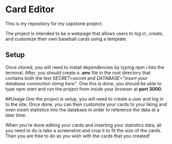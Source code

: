 # Card Editor
This is my repository for my capstone project.

The project is intended to be a webpage that allows users to log in, create, and customize their own baseball cards using a template.

## Setup
Once cloned, you will need to install dependencies by typing *npm i* into the terminal. After, you should create a **.env** file in the root directory that contains both the text *SECRET=secret* and *DATABASE="insert your database connection string here"*. One this is done, you should be able to type *npm start* and run the project from inside your browser at **port 3000**.

##Usage
One the project is setup, you will need to create a user and log in to the site. Once done, you can then customize your cards to your liking and even insert statistics into the database in order to reference the data at a later time.

When you're done editing your cards and inserting your statistics data, all you need to do is take a screenshot and crop it to fit the size of the cards. Then you are free to do as you wish with the cards that you created!

